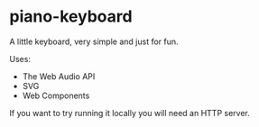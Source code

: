 # piano-keyboard

A little keyboard, very simple and just for fun.

Uses:

* The Web Audio API
* SVG
* Web Components

If you want to try running it locally you will need an HTTP server. 
